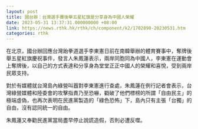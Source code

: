 ```yaml
---
layout: post
title: 國台辦：台灣選手賽後舉五星紅旗是分享身為中國人榮耀
date: 2023-05-31 13:37:31.000000000 +08:00
link: https://news.rthk.hk/rthk/ch/component/k2/1702890-20230531.htm
categories: rthk
---
```


在北京，國台辦回應台灣跆拳道選手李東憲日前在南韓舉辦的體育賽事中，奪牌後舉五星紅旗慶祝事件，發言人朱鳳蓮表示，兩岸同胞同為中國人，李東憲在運動會上奪牌後，以自己的方式表達和分享身為堂堂正正中國人的榮耀和喜悅，受到兩岸民眾支持。

對於有媒體就台灣島內綠營叫囂對李東憲進行查處，朱鳳蓮在例行記者會表示，台灣綠營媒體和陸委會的攻擊指責乃至恐嚇，戳破了他們標榜的所謂「自由民主」的極端虛偽，也再次表明在民進黨製造的「綠色恐怖」下，島內只有主張「台獨」的自由，沒有認同統一的自由。

朱鳳蓮又奉勸民進黨當局盡早停止說謊造假，否則必遭反噬。
